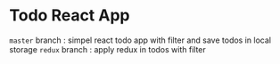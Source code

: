 # Todo React App

`master` branch : simpel react todo app with filter and save todos in local storage
`redux` branch : apply redux in todos with filter 
